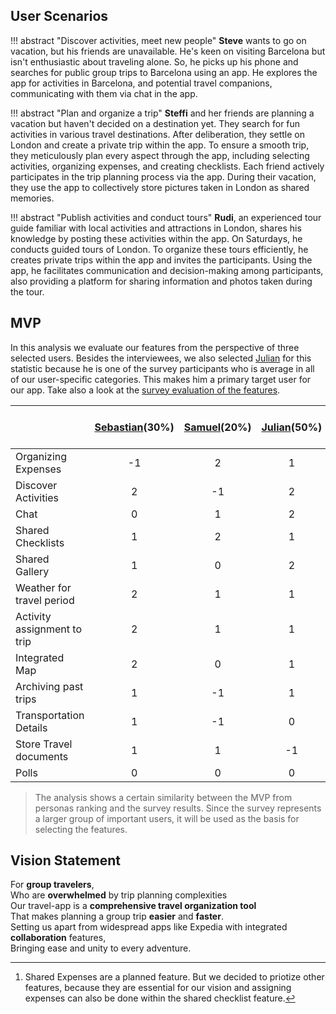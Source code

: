## User Scenarios
!!! abstract "Discover activities, meet new people"
	**Steve** wants to go on vacation, but his friends are unavailable. He's keen on visiting Barcelona but isn't enthusiastic about traveling alone. So, he picks up his phone and searches for public group trips to Barcelona using an app. He explores the app for activities in Barcelona, and potential travel companions, communicating with them via chat in the app.

!!! abstract "Plan and organize a trip"
	**Steffi** and her friends are planning a vacation but haven't decided on a destination yet. They search for fun activities in various travel destinations. After deliberation, they settle on London and create a private trip within the app. To ensure a smooth trip, they meticulously plan every aspect through the app, including selecting activities, organizing expenses, and creating checklists. Each friend actively participates in the trip planning process via the app. During their vacation, they use the app to collectively store pictures taken in London as shared memories.

!!! abstract "Publish activities and conduct tours"
	**Rudi**, an experienced tour guide familiar with local activities and attractions in London, shares his knowledge by posting these activities within the app. On Saturdays, he conducts guided tours of London. To organize these tours efficiently, he creates private trips within the app and invites the participants. Using the app, he facilitates communication and decision-making among participants, also providing a platform for sharing information and photos taken during the tour.

## MVP
In this analysis we evaluate our features from the perspective of three selected users.
Besides the interviewees, we also selected [Julian](nzse-user-research.md#3-create-matrix) for this statistic because he is one of the survey participants who is average in all of our user-specific categories. This makes him a primary target user for our app.
Take also a look at the [survey evaluation of the features](survey-evaluation.md#feature-analysis).

|  | [Sebastian](personas.md##__tabbed_1_1)(30%) | [Samuel](personas##__tabbed_1_2)(20%) | [Julian](nzse-user-research.md#3-create-matrix)(50%) |  | [Survey results](survey-evaluation.md#feature-analysis) | Our app implementation progress |
| :------ | :---------: | :------: | :------: | :------ | :------: | ------: |
| Organizing Expenses | -1 | 2 | 1 | 60 | 4.06 | ❌[^1] |
| Discover Activities | 2 | -1 | 2 | 140 | 3.76 | ✅ |
| Chat | 0 | 1 | 2 | 120 | 3.74 | ✅ |
| Shared Checklists | 1 | 2 | 1 | 170 | 3.62 | ✅ | 
| Shared Gallery | 1 | 0 | 2 | 130 | 3.52 | ✅ |
| Weather for travel period | 2 | 1 | 1 | 130 | 3.52 | ❌ |
| Activity assignment to trip | 2 | 1 | 1 | 130 | 3.52 | ✅ |
| Integrated Map | 2 | 0 | 1 | 110 | 3.33 | ✅ |
| Archiving past trips | 1 | -1 | 1 | 60 | 3.33 | ✅ |
| Transportation Details | 1 | -1 | 0 | 10 | 3.05 | ❌ |
| Store Travel documents | 1 | 1 | -1 | 0 | 2.95 | ❌ |
| Polls | 0 | 0 | 0 | 0 | 2.81 | ❌ |


> The analysis shows a certain similarity between the MVP from personas ranking and the survey results. Since the survey represents a larger group of important users, it will be used as the basis for selecting the features.

[^1]: Shared Expenses are a planned feature. But we decided to priotize other features, because they are essential for our vision and assigning expenses can also be done within the shared checklist feature.

## Vision Statement
For **group travelers**, <br>
Who are **overwhelmed** by trip planning complexities <br>
Our travel-app is a **comprehensive travel organization tool** <br>
That makes planning a group trip **easier** and **faster**. <br>
Setting us apart from widespread apps like Expedia with integrated **collaboration** features, <br>
Bringing ease and unity to every adventure.